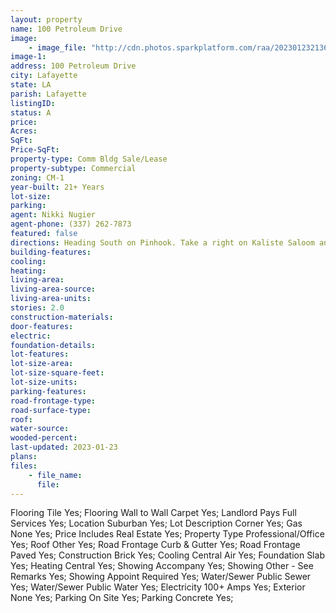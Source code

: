 ```yaml
---
layout: property
name: 100 Petroleum Drive
image:
    - image_file: "http://cdn.photos.sparkplatform.com/raa/20230123213615878946000000.jpg"
image-1:
address: 100 Petroleum Drive
city: Lafayette
state: LA
parish: Lafayette
listingID: 
status: A
price: 
Acres: 
SqFt: 
Price-SqFt: 
property-type: Comm Bldg Sale/Lease
property-subtype: Commercial
zoning: CM-1
year-built: 21+ Years
lot-size: 
parking: 
agent: Nikki Nugier
agent-phone: (337) 262-7873
featured: false
directions: Heading South on Pinhook. Take a right on Kaliste Saloom and left on Fur Follet.  Turn left on Petroleum Dr. Building will be on your right.
building-features: 
cooling: 
heating: 
living-area: 
living-area-source: 
living-area-units: 
stories: 2.0
construction-materials: 
door-features: 
electric: 
foundation-details: 
lot-features: 
lot-size-area: 
lot-size-square-feet: 
lot-size-units: 
parking-features: 
road-frontage-type: 
road-surface-type: 
roof: 
water-source: 
wooded-percent: 
last-updated: 2023-01-23
plans: 
files:
    - file_name:
      file:
---
```

Flooring	Tile	Yes;
Flooring	Wall to Wall Carpet	Yes;
Landlord Pays	Full Services	Yes;
Location	Suburban	Yes;
Lot Description	Corner	Yes;
Gas	None	Yes;
Price Includes	Real Estate	Yes;
Property Type	Professional/Office	Yes;
Roof	Other	Yes;
Road Frontage	Curb & Gutter	Yes;
Road Frontage	Paved	Yes;
Construction	Brick	Yes;
Cooling	Central Air	Yes;
Foundation	Slab	Yes;
Heating	Central	Yes;
Showing	Accompany	Yes;
Showing	Other - See Remarks	Yes;
Showing	Appoint Required	Yes;
Water/Sewer	Public Sewer	Yes;
Water/Sewer	Public Water	Yes;
Electricity	100+ Amps	Yes;
Exterior	None	Yes;
Parking	On Site	Yes;
Parking	Concrete	Yes;

